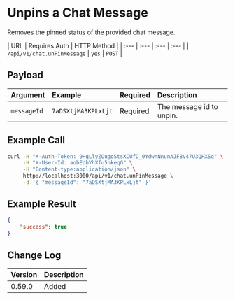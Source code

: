 # Unpins a Chat Message
Removes the pinned status of the provided chat message.

| URL | Requires Auth | HTTP Method |
| :--- | :--- | :--- | :--- |
| `/api/v1/chat.unPinMessage` | `yes` | `POST` |

## Payload

| Argument | Example | Required | Description |
| :--- | :--- | :--- | :--- |
| `messageId` | `7aDSXtjMA3KPLxLjt` | Required | The message id to unpin. |

## Example Call
```bash
curl -H "X-Auth-Token: 9HqLlyZOugoStsXCUfD_0YdwnNnunAJF8V47U3QHXSq" \
     -H "X-User-Id: aobEdbYhXfu5hkeqG" \
     -H "Content-type:application/json" \
     http://localhost:3000/api/v1/chat.unPinMessage \
     -d '{ "messageId": "7aDSXtjMA3KPLxLjt" }'
```

## Example Result
```json
{
    "success": true
}
```

## Change Log

| Version | Description |
| :--- | :--- |
| 0.59.0 | Added |
